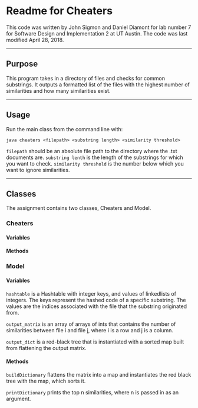 # Readme for Cheaters

This code was written by John Sigmon and Daniel Diamont for lab number 7 for Software Design and Implementation 2 at UT Austin. The code was last modified April 28, 2018.

---

## Purpose
<p>
    This program takes in a directory of files and checks for common substrings. It outputs a formatted list of the files with the highest number of similarities and how many similarities exist.
</p>

---

## Usage
<p>
Run the main class from the command line with:

```
java cheaters <filepath> <substring length> <similarity threshold>
```

</p>

<p>

`filepath` should be an absolute file path to the directory where the .txt documents are.
`substring lenth` is the length of the substrings for which you want to check.
`similarity threshold` is the number below which you want to ignore similarities.

</p>

---

## Classes

<p>
    The assignment contains two classes, Cheaters and Model.
</p>

### Cheaters

#### Variables

<p>
</p>

#### Methods

<p>
</p>

### Model

<p>
</p>

#### Variables

`hashtable` is a Hashtable with integer keys, and values of linkedlists of integers. The keys represent the hashed code of a specific substring. The values are the indices associated with the file that the substring originated from.

`output_matrix` is an array of arrays of ints that contains the number of similarities between file i and file j, where i is a row and j is a column.

`output_dict` is a red-black tree that is instantiated with a sorted map built from flattening the output matrix.

#### Methods

`buildDictionary` flattens the matrix into a map and instantiates the red black tree with the map, which sorts it.

`printDictionary` prints the top n similarities, where n is passed in as an argument.


